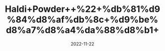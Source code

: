 ---
title: 'Haldi+Powder++%22+%db%81%d9%84%d8%af%db%8c+%d9%be%d8%a7%d8%a4%da%88%d8%b1+'
date: '2022-11-22' 
metatag: '' 
inventory: '0' 
draft: false 
# meta description 
shortDescripton: 'Tumeric+Powder+%22++It+is+a+natural+anti-inflammatory+compound.+Turmeric+can+increase+the+antioxidant+capacity+of+the+body.'
description: 'Spices+%d9%85%d8%b5%d8%a7%d9%84%d8%ad%db%92'
longdescription: ''
tags: ''
brand: ''
subCategory: ''
unit: '250 gm-Pk'
sellCount: '0'
featured: True
# product Price
price: '100.0'
# Product Short Description
shortDescription: 'Tumeric+Powder+%22++It+is+a+natural+anti-inflammatory+compound.+Turmeric+can+increase+the+antioxidant+capacity+of+the+body.'
productID: '04024640-5624-ED11-9968-005056B3A416'
type: 'products'
category: 'Spices+%d9%85%d8%b5%d8%a7%d9%84%d8%ad%db%92' 
thumnailproduct: 'https://eraconnect.blob.core.windows.net/product-images/aminsaddiquidawakhana/04024640-5624-ED11-9968-005056B3A416.webp' 
images:
  - image: 'https://eraconnect.blob.core.windows.net/product-images/aminsaddiquidawakhana/04024640-5624-ED11-9968-005056B3A416.webp'  
Variants:
---